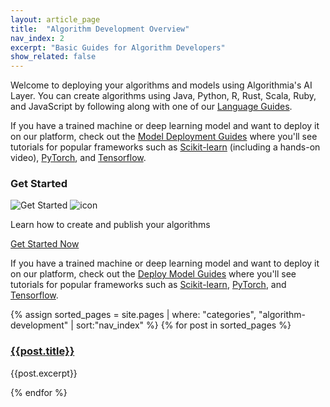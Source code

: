 ```yaml
---
layout: article_page
title:  "Algorithm Development Overview"
nav_index: 2
excerpt: "Basic Guides for Algorithm Developers"
show_related: false
---
```


<p>Welcome to deploying your algorithms and models using Algorithmia's AI Layer. You can create algorithms using Java, Python, R, Rust, Scala, Ruby, and JavaScript by following along with one of our <a href="{{site.baseurl}}/algorithm-development/languages">Language Guides</a>.</p>


<p>If you have a trained machine or deep learning model and want to deploy it on our platform, check out the <a href="{{site.baseurl}}/model-deployment">Model Deployment Guides</a> where you'll see tutorials for popular frameworks such as <a href ="{{site.baseurl}}/model-deployment/scikit">Scikit-learn</a> (including a hands-on video), <a href ="{{site.baseurl}}/model-deployment/pytorch">PyTorch</a>, and <a href ="{{site.baseurl}}/model-deployment/tensorflow">Tensorflow</a>.</p>

<div class="row mb-64">
  <div class="col-md-12">
    <h3>Get Started</h3>
    <div class="dev-card">
      <img src="{{site.cdnurl}}{{site.baseurl}}/images/get_started.png" alt="Get Started" class="img-fill get-started-img">
      <img src="{{site.cdnurl}}{{site.baseurl}}/images/icons/hexicon_desktop.svg" alt="icon" class="hexicon">
      <div class="dev-card-text">
        <p class="lead">Learn how to create and publish your algorithms</p>
        <a href="{{site.baseurl}}/algorithm-development/algorithm-basics/your-first-algo" class="btn btn-default btn-accent">Get Started Now</a>
      </div>
    </div>
  </div>
</div>

<p>If you have a trained machine or deep learning model and want to deploy it on our platform, check out the <a href="{{site.baseurl}}/model-deployment">Deploy Model Guides</a> where you'll see tutorials for popular frameworks such as <a href ="{{site.baseurl}}/model-deployment/scikit">Scikit-learn</a>, <a href ="{{site.baseurl}}/model-deployment/pytorch">PyTorch</a>, and <a href ="{{site.baseurl}}/model-deployment/tensorflow">Tensorflow</a>.</p>

<div class="row overview-container">
{% assign sorted_pages = site.pages | where: "categories", "algorithm-development" | sort:"nav_index" %}
{% for post in sorted_pages %}
  <div class="col-md-12 overview-brief">
    <h3><a href="{{ post.url | relative_url }}">{{post.title}}</a></h3>
    <p class="lg">{{post.excerpt}}</p>
  </div>
{% endfor %}
</div>
